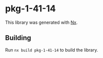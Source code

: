 # pkg-1-41-14

This library was generated with [Nx](https://nx.dev).

## Building

Run `nx build pkg-1-41-14` to build the library.
